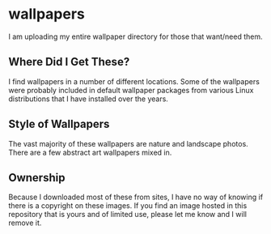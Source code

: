 # wallpapers
I am uploading my entire wallpaper directory for those that want/need them. 

## Where Did I Get These?

I find wallpapers in a number of different locations.  Some of the wallpapers were probably included in default wallpaper packages from various Linux distributions that I have installed over the years.

## Style of Wallpapers

The vast majority of these wallpapers are nature and landscape photos.  There are a few abstract art wallpapers mixed in.

## Ownership

Because I downloaded most of these from sites, I have no way of knowing if there is a copyright on these images. If you find an image hosted in this repository that is yours and of limited use, please let me know and I will remove it.
